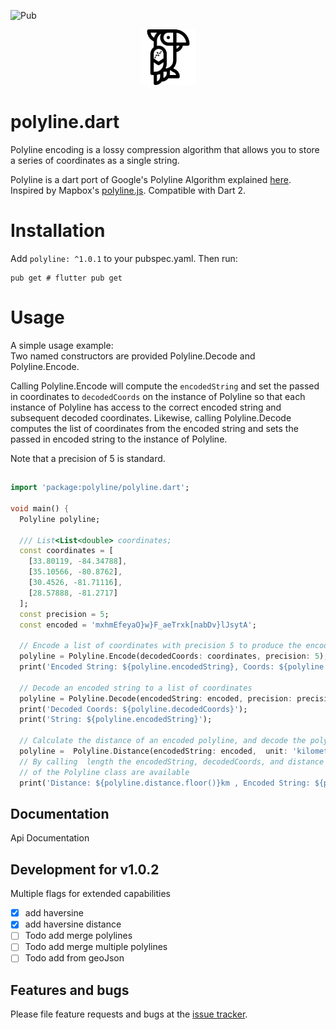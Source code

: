 ![Pub](https://img.shields.io/pub/v/polyline)
<div style="text-align:center"><img height="89" src="./poly4PL.png" /></div>

# polyline.dart
Polyline encoding is a lossy compression algorithm that allows you to 
store a series of coordinates as a single string.

Polyline is a dart port of Google's Polyline Algorithm explained 
[here](https://developers.google.com/maps/documentation/utilities/polylinealgorithm).
Inspired by Mapbox's [polyline.js](https://github.com/mapbox/polyline).
Compatible with Dart 2.


# Installation 
Add ```polyline: ^1.0.1``` to your pubspec.yaml.
Then run:
```shell script
pub get # flutter pub get
```

# Usage

A simple usage example: <br>
Two named constructors are provided Polyline.Decode and Polyline.Encode. <br>

Calling Polyline.Encode will compute the ```encodedString``` and set the passed in coordinates
to ```decodedCoords``` on the instance of Polyline so that each instance of Polyline  has access to the  correct encoded string 
and subsequent decoded coordinates. Likewise, calling Polyline.Decode computes the list of coordinates from the
encoded string and sets the passed in encoded string to the instance of Polyline.

Note that a precision of 5 is standard.


## 

```dart
import 'package:polyline/polyline.dart';

void main() {
  Polyline polyline;

  /// List<List<double> coordinates;
  const coordinates = [
    [33.80119, -84.34788],
    [35.10566, -80.8762],
    [30.4526, -81.71116],
    [28.57888, -81.2717]
  ];
  const precision = 5;
  const encoded = 'mxhmEfeyaO}w}F_aeTrxk[nabDv}lJsytA';

  // Encode a list of coordinates with precision 5 to produce the encoded string
  polyline = Polyline.Encode(decodedCoords: coordinates, precision: 5);
  print('Encoded String: ${polyline.encodedString}, Coords: ${polyline.decodedCoords}');

  // Decode an encoded string to a list of coordinates
  polyline = Polyline.Decode(encodedString: encoded, precision: precision);
  print('Decoded Coords: ${polyline.decodedCoords}');
  print('String: ${polyline.encodedString}');

  // Calculate the distance of an encoded polyline, and decode the polyline
  polyline =  Polyline.Distance(encodedString: encoded,  unit: 'kilometers');
  // By calling  length the encodedString, decodedCoords, and distance variables
  // of the Polyline class are available
  print('Distance: ${polyline.distance.floor()}km , Encoded String: ${polyline.encodedString} Decoded Coords: ${polyline.decodedCoords}');
```

## Documentation
Api Documentation

## Development for v1.0.2
Multiple flags for extended capabilities
* [X] add haversine
* [X] add haversine distance
* [ ] Todo add merge polylines
* [ ] Todo add merge multiple polylines
* [ ] Todo add from geoJson

## Features and bugs

Please file feature requests and bugs at the [issue tracker][tracker].

[tracker]: http://github.com/sashvoncurtis/polyline.dart/issues/new
